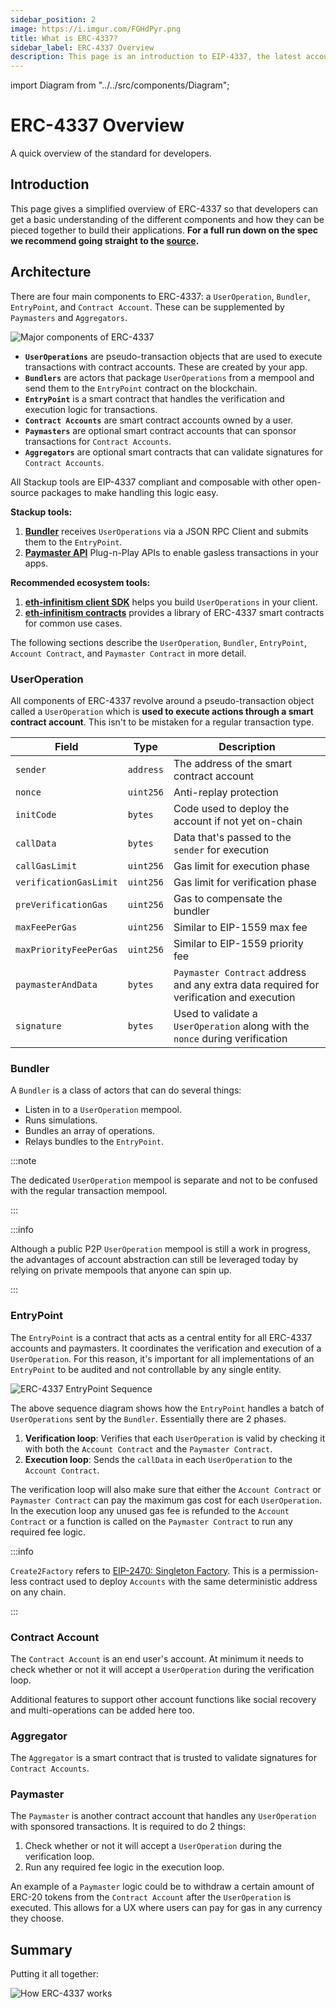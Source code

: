 ```yaml
---
sidebar_position: 2
image: https://i.imgur.com/FGHdPyr.png
title: What is ERC-4337?
sidebar_label: ERC-4337 Overview
description: This page is an introduction to EIP-4337, the latest account abstraction proposal for smart contract wallets in the Ethereum ecosystem. Learn more here!
---
```


import Diagram from "../../src/components/Diagram";

# ERC-4337 Overview

A quick overview of the standard for developers.

## Introduction

This page gives a simplified overview of ERC-4337 so that developers can get a basic understanding of the different components and how they can be pieced together to build their applications. **For a full run down on the spec we recommend going straight to the [source](https://eips.ethereum.org/EIPS/eip-4337).**

## Architecture

There are four main components to ERC-4337: a `UserOperation`, `Bundler`, `EntryPoint`, and `Contract Account`. These can be supplemented by `Paymasters` and `Aggregators`.

![Major components of ERC-4337](../../static/img/components-erc-4337.svg)

- **`UserOperations`** are pseudo-transaction objects that are used to execute transactions with contract accounts. These are created by your app.
- **`Bundlers`** are actors that package `UserOperations` from a mempool and send them to the `EntryPoint` contract on the blockchain.
- **`EntryPoint`** is a smart contract that handles the verification and execution logic for transactions.
- **`Contract Accounts`** are smart contract accounts owned by a user.
- **`Paymasters`** are optional smart contract accounts that can sponsor transactions for `Contract Accounts`.
- **`Aggregators`** are optional smart contracts that can validate signatures for `Contract Accounts`.

All Stackup tools are EIP-4337 compliant and composable with other open-source packages to make handling this logic easy.

**Stackup tools:**

1. **[Bundler](../packages/bundler/introduction)** receives `UserOperations` via a JSON RPC Client and submits them to the `EntryPoint`.
2. **[Paymaster API](../api/paymaster/introduction)** Plug-n-Play APIs to enable gasless transactions in your apps.

**Recommended ecosystem tools:**

1. **[eth-infinitism client SDK](https://www.npmjs.com/package/@account-abstraction/sdk)** helps you build `UserOperations` in your client.
2. **[eth-infinitism contracts](https://github.com/eth-infinitism/account-abstraction/tree/develop/contracts)** provides a library of ERC-4337 smart contracts for common use cases.

The following sections describe the `UserOperation`, `Bundler`, `EntryPoint`, `Account Contract`, and `Paymaster Contract` in more detail.

### UserOperation

All components of ERC-4337 revolve around a pseudo-transaction object called a `UserOperation` which is **used to execute actions through a smart contract account**. This isn't to be mistaken for a regular transaction type.

| Field                  | Type      | Description                                                                             |
| ---------------------- | --------- | --------------------------------------------------------------------------------------- |
| `sender`               | `address` | The address of the smart contract account                                               |
| `nonce`                | `uint256` | Anti-replay protection                                                                  |
| `initCode`             | `bytes`   | Code used to deploy the account if not yet on-chain                                     |
| `callData`             | `bytes`   | Data that's passed to the `sender` for execution                                        |
| `callGasLimit`         | `uint256` | Gas limit for execution phase                                                           |
| `verificationGasLimit` | `uint256` | Gas limit for verification phase                                                        |
| `preVerificationGas`   | `uint256` | Gas to compensate the bundler                                                           |
| `maxFeePerGas`         | `uint256` | Similar to EIP-1559 max fee                                                             |
| `maxPriorityFeePerGas` | `uint256` | Similar to EIP-1559 priority fee                                                        |
| `paymasterAndData`     | `bytes`   | `Paymaster Contract` address and any extra data required for verification and execution |
| `signature`            | `bytes`   | Used to validate a `UserOperation` along with the `nonce` during verification           |

### Bundler

A `Bundler` is a class of actors that can do several things:

- Listen in to a `UserOperation` mempool.
- Runs simulations.
- Bundles an array of operations.
- Relays bundles to the `EntryPoint`.

:::note

The dedicated `UserOperation` mempool is separate and not to be confused with the regular transaction mempool.

:::

:::info

Although a public P2P `UserOperation` mempool is still a work in progress, the advantages of account abstraction can still be leveraged today by relying on private mempools that anyone can spin up.

:::

### EntryPoint

The `EntryPoint` is a contract that acts as a central entity for all ERC-4337 accounts and paymasters. It coordinates the verification and execution of a `UserOperation`. For this reason, it's important for all implementations of an `EntryPoint` to be audited and not controllable by any single entity.

![ERC-4337 EntryPoint Sequence](../../static/img/entrypoint-sequence.svg)

The above sequence diagram shows how the `EntryPoint` handles a batch of `UserOperations` sent by the `Bundler`. Essentially there are 2 phases.

1. **Verification loop**: Verifies that each `UserOperation` is valid by checking it with both the `Account Contract` and the `Paymaster Contract`.
2. **Execution loop**: Sends the `callData` in each `UserOperation` to the `Account Contract`.

The verification loop will also make sure that either the `Account Contract` or `Paymaster Contract` can pay the maximum gas cost for each `UserOperation`. In the execution loop any unused gas fee is refunded to the `Account Contract` or a function is called on the `Paymaster Contract` to run any required fee logic.

:::info

`Create2Factory` refers to [EIP-2470: Singleton Factory](https://eips.ethereum.org/EIPS/eip-2470). This is a permission-less contract used to deploy `Accounts` with the same deterministic address on any chain.

:::

### Contract Account

The `Contract Account` is an end user's account. At minimum it needs to check whether or not it will accept a `UserOperation` during the verification loop.

Additional features to support other account functions like social recovery and multi-operations can be added here too.

### Aggregator

The `Aggregator` is a smart contract that is trusted to validate signatures for `Contract Accounts`.

### Paymaster

The `Paymaster` is another contract account that handles any `UserOperation` with sponsored transactions. It is required to do 2 things:

1. Check whether or not it will accept a `UserOperation` during the verification loop.
2. Run any required fee logic in the execution loop.

An example of a `Paymaster` logic could be to withdraw a certain amount of ERC-20 tokens from the `Contract Account` after the `UserOperation` is executed. This allows for a UX where users can pay for gas in any currency they choose.

## Summary

Putting it all together:

![How ERC-4337 works](../../static/img/detail-components-erc-4337.svg)
